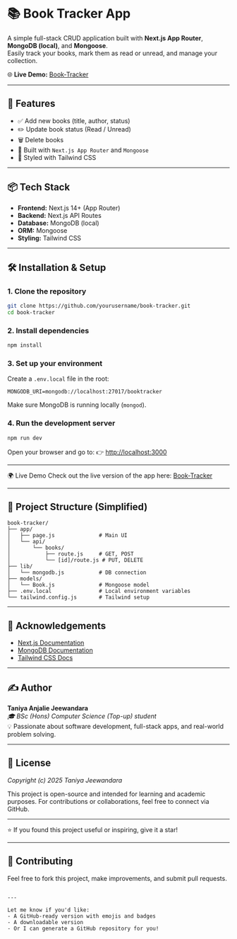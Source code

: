 # 📚 Book Tracker App

A simple full-stack CRUD application built with **Next.js App Router**, **MongoDB (local)**, and **Mongoose**.  
Easily track your books, mark them as read or unread, and manage your collection.  

🌐 **Live Demo:** [Book-Tracker](https://book-tracker-red.vercel.app/)

---

## 🚀 Features

- ✅ Add new books (title, author, status)
- ✏️ Update book status (Read / Unread)
- 🗑️ Delete books
- 🧾 Built with `Next.js App Router` and `Mongoose`
- 💅 Styled with Tailwind CSS

---

## 📦 Tech Stack

- **Frontend:** Next.js 14+ (App Router)
- **Backend:** Next.js API Routes
- **Database:** MongoDB (local)
- **ORM:** Mongoose
- **Styling:** Tailwind CSS

---

## 🛠️ Installation & Setup

### 1. Clone the repository

```bash
git clone https://github.com/yourusername/book-tracker.git
cd book-tracker
````

### 2. Install dependencies

```bash
npm install
```

### 3. Set up your environment

Create a `.env.local` file in the root:

```env
MONGODB_URI=mongodb://localhost:27017/booktracker
```

Make sure MongoDB is running locally (`mongod`).

### 4. Run the development server

```bash
npm run dev
```

Open your browser and go to:
👉 [http://localhost:3000](http://localhost:3000)

---

🌍 Live Demo
Check out the live version of the app here:
[Book-Tracker](https://book-tracker-red.vercel.app/)

---

## 📁 Project Structure (Simplified)

```
book-tracker/
├── app/
│   ├── page.js              # Main UI
│   └── api/
│       └── books/
│           ├── route.js     # GET, POST
│           └── [id]/route.js # PUT, DELETE
├── lib/
│   └── mongodb.js           # DB connection
├── models/
│   └── Book.js              # Mongoose model
├── .env.local               # Local environment variables
└── tailwind.config.js       # Tailwind setup
```

---

## 🙌 Acknowledgements

* [Next.js Documentation](https://nextjs.org/docs)
* [MongoDB Documentation](https://www.mongodb.com/docs/)
* [Tailwind CSS Docs](https://tailwindcss.com/docs)

---

## ✍️ Author

**Taniya Anjalie Jeewandara**  
*🎓 BSc (Hons) Computer Science (Top-up) student*  
💡 Passionate about software development, full-stack apps, and real-world problem solving.

---

## 📜 License
*Copyright (c) 2025 Taniya Jeewandara*  

This project is open-source and intended for learning and academic purposes.
For contributions or collaborations, feel free to connect via GitHub.

---

⭐ If you found this project useful or inspiring, give it a star!

---

## 🤝 Contributing

Feel free to fork this project, make improvements, and submit pull requests.

```

---

Let me know if you'd like:
- A GitHub-ready version with emojis and badges
- A downloadable version
- Or I can generate a GitHub repository for you!
```

